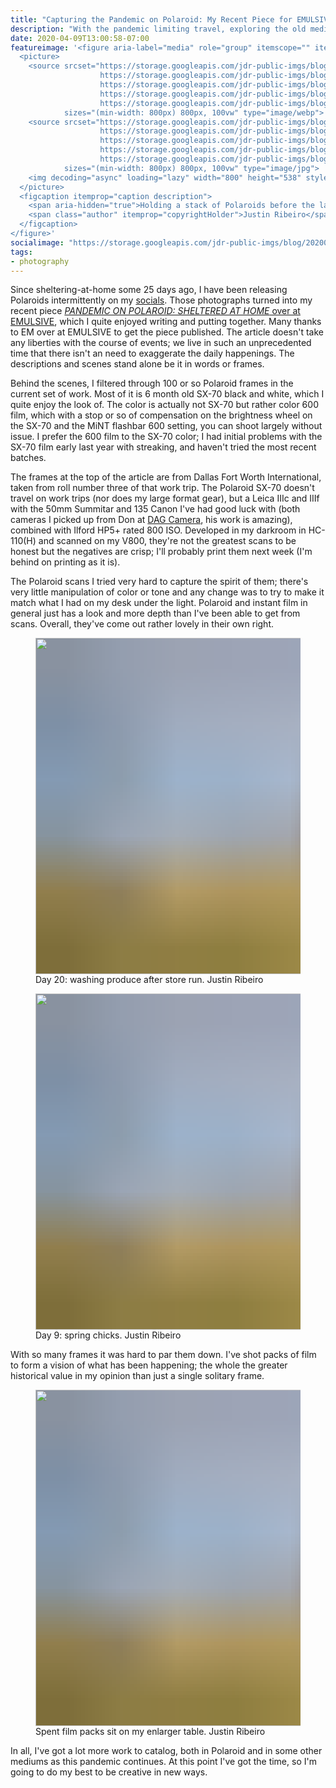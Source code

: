 ```yaml
---
title: "Capturing the Pandemic on Polaroid: My Recent Piece for EMULSIVE"
description: "With the pandemic limiting travel, exploring the old medium of instant photography with a Polaroid SX-70 feels like a new creative outlet in isolated times."
date: 2020-04-09T13:00:58-07:00
featureimage: '<figure aria-label="media" role="group" itemscope="" itemprop="associatedMedia" itemtype="http://schema.org/ImageObject">
  <picture>
    <source srcset="https://storage.googleapis.com/jdr-public-imgs/blog/20200409-polaroid-stack-640.webp 640w,
                    https://storage.googleapis.com/jdr-public-imgs/blog/20200409-polaroid-stack-800.webp 800w,
                    https://storage.googleapis.com/jdr-public-imgs/blog/20200409-polaroid-stack-1024.webp 1024w,
                    https://storage.googleapis.com/jdr-public-imgs/blog/20200409-polaroid-stack-1280.webp 1280w,
                    https://storage.googleapis.com/jdr-public-imgs/blog/20200409-polaroid-stack-1600.webp 1600w"
            sizes="(min-width: 800px) 800px, 100vw" type="image/webp">
    <source srcset="https://storage.googleapis.com/jdr-public-imgs/blog/20200409-polaroid-stack-640.jpg 640w,
                    https://storage.googleapis.com/jdr-public-imgs/blog/20200409-polaroid-stack-800.jpg 800w,
                    https://storage.googleapis.com/jdr-public-imgs/blog/20200409-polaroid-stack-1024.jpg 1024w,
                    https://storage.googleapis.com/jdr-public-imgs/blog/20200409-polaroid-stack-1280.jpg 1280w,
                    https://storage.googleapis.com/jdr-public-imgs/blog/20200409-polaroid-stack-1600.jpg 1600w"
            sizes="(min-width: 800px) 800px, 100vw" type="image/jpg">
    <img decoding="async" loading="lazy" width="800" height="538" style="background-size: cover; background-image: url(''data:image/svg+xml;charset=utf-8,%3Csvg xmlns=\''http%3A//www.w3.org/2000/svg\'' xmlns%3Axlink=\''http%3A//www.w3.org/1999/xlink\'' viewBox=\''0 0 1280 853\''%3E%3Cfilter id=\''b\'' color-interpolation-filters=\''sRGB\''%3E%3CfeGaussianBlur stdDeviation=\''.5\''%3E%3C/feGaussianBlur%3E%3CfeComponentTransfer%3E%3CfeFuncA type=\''discrete\'' tableValues=\''1 1\''%3E%3C/feFuncA%3E%3C/feComponentTransfer%3E%3C/filter%3E%3Cimage filter=\''url(%23b)\'' x=\''0\'' y=\''0\'' height=\''100%25\'' width=\''100%25\'' xlink%3Ahref=\''data%3Aimage/png;base64,iVBORw0KGgoAAAANSUhEUgAAAAkAAAAGCAIAAACepSOSAAAACXBIWXMAAC4jAAAuIwF4pT92AAAAs0lEQVQI1wGoAFf/AImSoJSer5yjs52ktp2luJuluKOpuJefsoCNowB+kKaOm66grL+krsCnsMGrt8m1u8mzt8OVoLIAhJqzjZ2tnLLLnLHJp7fNmpyjqbPCqLrRjqO7AIeUn5ultaWtt56msaSnroZyY4mBgLq7wY6TmwCRfk2Pf1uzm2WulV+xmV6rmGyQfFm3nWSBcEIAfm46jX1FkH5Djn5AmodGo49MopBLlIRBfG8yj/dfjF5frTUAAAAASUVORK5CYII=\''%3E%3C/image%3E%3C/svg%3E'');" src="https://storage.googleapis.com/jdr-public-imgs/blog/20200409-polaroid-stack-800.jpg" alt="">
  </picture>
  <figcaption itemprop="caption description">
    <span aria-hidden="true">Holding a stack of Polaroids before the layout</span>
    <span class="author" itemprop="copyrightHolder">Justin Ribeiro</span>
  </figcaption>
</figure>'
socialimage: "https://storage.googleapis.com/jdr-public-imgs/blog/20200409-polaroid-stack-800.jpg"
tags:
- photography
---
```


Since sheltering-at-home some 25 days ago, I have been releasing Polaroids intermittently on my [socials](https://ribeiro.social/@justin). Those photographs turned into my recent piece [_PANDEMIC ON POLAROID: SHELTERED AT HOME_ over at EMULSIVE](https://emulsive.org/articles/projects/pandemic-on-polaroid-sheltered-at-home), which I quite enjoyed writing and putting together. Many thanks to EM over at EMULSIVE to get the piece published. The article doesn't take any liberties with the course of events; we live in such an unprecedented time that there isn't an need to exaggerate the daily happenings. The descriptions and scenes stand alone be it in words or frames.

Behind the scenes, I filtered through 100 or so Polaroid frames in the current set of work. Most of it is 6 month old SX-70 black and white, which I quite enjoy the look of. The color is actually not SX-70 but rather color 600 film, which with a stop or so of compensation on the brightness wheel on the SX-70 and the MiNT flashbar 600 setting, you can shoot largely without issue. I prefer the 600 film to the SX-70 color; I had initial problems with the SX-70 film early last year with streaking, and haven't tried the most recent batches.

The frames at the top of the article are from Dallas Fort Worth International, taken from roll number three of that work trip. The Polaroid SX-70 doesn't travel on work trips (nor does my large format gear), but a Leica IIIc and IIIf with the 50mm Summitar and 135 Canon I've had good luck with (both cameras I picked up from Don at [DAG Camera](https://www.dagcamera.com/), his work is amazing), combined with Ilford HP5+ rated 800 ISO. Developed in my darkroom in HC-110(H) and scanned on my V800, they're not the greatest scans to be honest but the negatives are crisp; I'll probably print them next week (I'm behind on printing as it is).

The Polaroid scans I tried very hard to capture the spirit of them; there's very little manipulation of color or tone and any change was to try to make it match what I had on my desk under the light. Polaroid and instant film in general just has a look and more depth than I've been able to get from scans. Overall, they've come out rather lovely in their own right.

<figure aria-label="media" role="group" itemscope="" itemprop="associatedMedia" itemtype="http://schema.org/ImageObject">
  <picture>
    <source srcset="https://storage.googleapis.com/jdr-public-imgs/blog/20200409-polaroid-washing-produce-640.webp 640w,
                    https://storage.googleapis.com/jdr-public-imgs/blog/20200409-polaroid-washing-produce-800.webp 800w,
                    https://storage.googleapis.com/jdr-public-imgs/blog/20200409-polaroid-washing-produce-1024.webp 1024w,
                    https://storage.googleapis.com/jdr-public-imgs/blog/20200409-polaroid-washing-produce-1280.webp 1280w,
                    https://storage.googleapis.com/jdr-public-imgs/blog/20200409-polaroid-washing-produce-1600.webp 1600w"
            sizes="(min-width: 800px) 800px, 100vw" type="image/webp">
    <source srcset="https://storage.googleapis.com/jdr-public-imgs/blog/20200409-polaroid-washing-produce-640.jpg 640w,
                    https://storage.googleapis.com/jdr-public-imgs/blog/20200409-polaroid-washing-produce-800.jpg 800w,
                    https://storage.googleapis.com/jdr-public-imgs/blog/20200409-polaroid-washing-produce-1024.jpg 1024w,
                    https://storage.googleapis.com/jdr-public-imgs/blog/20200409-polaroid-washing-produce-1280.jpg 1280w,
                    https://storage.googleapis.com/jdr-public-imgs/blog/20200409-polaroid-washing-produce-1600.jpg 1600w"
            sizes="(min-width: 800px) 800px, 100vw" type="image/jpg">
    <img decoding="async" loading="lazy" width="800" height="538" style="background-size: cover;
          background-image: url('data:image/svg+xml;charset=utf-8,%3Csvg xmlns=\'http%3A//www.w3.org/2000/svg\' xmlns%3Axlink=\'http%3A//www.w3.org/1999/xlink\' viewBox=\'0 0 1280 853\'%3E%3Cfilter id=\'b\' color-interpolation-filters=\'sRGB\'%3E%3CfeGaussianBlur stdDeviation=\'.5\'%3E%3C/feGaussianBlur%3E%3CfeComponentTransfer%3E%3CfeFuncA type=\'discrete\' tableValues=\'1 1\'%3E%3C/feFuncA%3E%3C/feComponentTransfer%3E%3C/filter%3E%3Cimage filter=\'url(%23b)\' x=\'0\' y=\'0\' height=\'100%25\' width=\'100%25\' xlink%3Ahref=\'data%3Aimage/png;base64,iVBORw0KGgoAAAANSUhEUgAAAAkAAAAGCAIAAACepSOSAAAACXBIWXMAAC4jAAAuIwF4pT92AAAAs0lEQVQI1wGoAFf/AImSoJSer5yjs52ktp2luJuluKOpuJefsoCNowB+kKaOm66grL+krsCnsMGrt8m1u8mzt8OVoLIAhJqzjZ2tnLLLnLHJp7fNmpyjqbPCqLrRjqO7AIeUn5ultaWtt56msaSnroZyY4mBgLq7wY6TmwCRfk2Pf1uzm2WulV+xmV6rmGyQfFm3nWSBcEIAfm46jX1FkH5Djn5AmodGo49MopBLlIRBfG8yj/dfjF5frTUAAAAASUVORK5CYII=\'%3E%3C/image%3E%3C/svg%3E');" src="https://storage.googleapis.com/jdr-public-imgs/blog/20200409-polaroid-washing-produce-800.jpg" alt="">
  </picture>
  <figcaption itemprop="caption description">
    <span aria-hidden="true">Day 20: washing produce after store run.</span>
    <span class="author" itemprop="copyrightHolder">Justin Ribeiro</span>
  </figcaption>
</figure>

<figure aria-label="media" role="group" itemscope="" itemprop="associatedMedia" itemtype="http://schema.org/ImageObject">
  <picture>
    <source srcset="https://storage.googleapis.com/jdr-public-imgs/blog/20200409-polaroid-chicks-640.webp 640w,
                    https://storage.googleapis.com/jdr-public-imgs/blog/20200409-polaroid-chicks-800.webp 800w,
                    https://storage.googleapis.com/jdr-public-imgs/blog/20200409-polaroid-chicks-1024.webp 1024w,
                    https://storage.googleapis.com/jdr-public-imgs/blog/20200409-polaroid-chicks-1280.webp 1280w,
                    https://storage.googleapis.com/jdr-public-imgs/blog/20200409-polaroid-chicks-1600.webp 1600w"
            sizes="(min-width: 800px) 800px, 100vw" type="image/webp">
    <source srcset="https://storage.googleapis.com/jdr-public-imgs/blog/20200409-polaroid-chicks-640.jpg 640w,
                    https://storage.googleapis.com/jdr-public-imgs/blog/20200409-polaroid-chicks-800.jpg 800w,
                    https://storage.googleapis.com/jdr-public-imgs/blog/20200409-polaroid-chicks-1024.jpg 1024w,
                    https://storage.googleapis.com/jdr-public-imgs/blog/20200409-polaroid-chicks-1280.jpg 1280w,
                    https://storage.googleapis.com/jdr-public-imgs/blog/20200409-polaroid-chicks-1600.jpg 1600w"
            sizes="(min-width: 800px) 800px, 100vw" type="image/jpg">
    <img decoding="async" loading="lazy" width="800" height="538" style="background-size: cover;
          background-image: url('data:image/svg+xml;charset=utf-8,%3Csvg xmlns=\'http%3A//www.w3.org/2000/svg\' xmlns%3Axlink=\'http%3A//www.w3.org/1999/xlink\' viewBox=\'0 0 1280 853\'%3E%3Cfilter id=\'b\' color-interpolation-filters=\'sRGB\'%3E%3CfeGaussianBlur stdDeviation=\'.5\'%3E%3C/feGaussianBlur%3E%3CfeComponentTransfer%3E%3CfeFuncA type=\'discrete\' tableValues=\'1 1\'%3E%3C/feFuncA%3E%3C/feComponentTransfer%3E%3C/filter%3E%3Cimage filter=\'url(%23b)\' x=\'0\' y=\'0\' height=\'100%25\' width=\'100%25\' xlink%3Ahref=\'data%3Aimage/png;base64,iVBORw0KGgoAAAANSUhEUgAAAAkAAAAGCAIAAACepSOSAAAACXBIWXMAAC4jAAAuIwF4pT92AAAAs0lEQVQI1wGoAFf/AImSoJSer5yjs52ktp2luJuluKOpuJefsoCNowB+kKaOm66grL+krsCnsMGrt8m1u8mzt8OVoLIAhJqzjZ2tnLLLnLHJp7fNmpyjqbPCqLrRjqO7AIeUn5ultaWtt56msaSnroZyY4mBgLq7wY6TmwCRfk2Pf1uzm2WulV+xmV6rmGyQfFm3nWSBcEIAfm46jX1FkH5Djn5AmodGo49MopBLlIRBfG8yj/dfjF5frTUAAAAASUVORK5CYII=\'%3E%3C/image%3E%3C/svg%3E');" src="https://storage.googleapis.com/jdr-public-imgs/blog/20200409-polaroid-chicks-800.jpg" alt="">
  </picture>
  <figcaption itemprop="caption description">
    <span aria-hidden="true">Day 9: spring chicks.</span>
    <span class="author" itemprop="copyrightHolder">Justin Ribeiro</span>
  </figcaption>
</figure>

With so many frames it was hard to par them down. I've shot packs of film to form a vision of what has been happening; the whole the greater historical value in my opinion than just a single solitary frame.

<figure aria-label="media" role="group" itemscope="" itemprop="associatedMedia" itemtype="http://schema.org/ImageObject">
  <picture>
    <source srcset="https://storage.googleapis.com/jdr-public-imgs/blog/20200409-polaroid-spent-film-640.webp 640w,
                    https://storage.googleapis.com/jdr-public-imgs/blog/20200409-polaroid-spent-film-800.webp 800w,
                    https://storage.googleapis.com/jdr-public-imgs/blog/20200409-polaroid-spent-film-1024.webp 1024w,
                    https://storage.googleapis.com/jdr-public-imgs/blog/20200409-polaroid-spent-film-1280.webp 1280w,
                    https://storage.googleapis.com/jdr-public-imgs/blog/20200409-polaroid-spent-film-1600.webp 1600w"
            sizes="(min-width: 800px) 800px, 100vw" type="image/webp">
    <source srcset="https://storage.googleapis.com/jdr-public-imgs/blog/20200409-polaroid-spent-film-640.jpg 640w,
                    https://storage.googleapis.com/jdr-public-imgs/blog/20200409-polaroid-spent-film-800.jpg 800w,
                    https://storage.googleapis.com/jdr-public-imgs/blog/20200409-polaroid-spent-film-1024.jpg 1024w,
                    https://storage.googleapis.com/jdr-public-imgs/blog/20200409-polaroid-spent-film-1280.jpg 1280w,
                    https://storage.googleapis.com/jdr-public-imgs/blog/20200409-polaroid-spent-film-1600.jpg 1600w"
            sizes="(min-width: 800px) 800px, 100vw" type="image/jpg">
    <img decoding="async" loading="lazy" width="800" height="538" style="background-size: cover;
          background-image: url('data:image/svg+xml;charset=utf-8,%3Csvg xmlns=\'http%3A//www.w3.org/2000/svg\' xmlns%3Axlink=\'http%3A//www.w3.org/1999/xlink\' viewBox=\'0 0 1280 853\'%3E%3Cfilter id=\'b\' color-interpolation-filters=\'sRGB\'%3E%3CfeGaussianBlur stdDeviation=\'.5\'%3E%3C/feGaussianBlur%3E%3CfeComponentTransfer%3E%3CfeFuncA type=\'discrete\' tableValues=\'1 1\'%3E%3C/feFuncA%3E%3C/feComponentTransfer%3E%3C/filter%3E%3Cimage filter=\'url(%23b)\' x=\'0\' y=\'0\' height=\'100%25\' width=\'100%25\' xlink%3Ahref=\'data%3Aimage/png;base64,iVBORw0KGgoAAAANSUhEUgAAAAkAAAAGCAIAAACepSOSAAAACXBIWXMAAC4jAAAuIwF4pT92AAAAs0lEQVQI1wGoAFf/AImSoJSer5yjs52ktp2luJuluKOpuJefsoCNowB+kKaOm66grL+krsCnsMGrt8m1u8mzt8OVoLIAhJqzjZ2tnLLLnLHJp7fNmpyjqbPCqLrRjqO7AIeUn5ultaWtt56msaSnroZyY4mBgLq7wY6TmwCRfk2Pf1uzm2WulV+xmV6rmGyQfFm3nWSBcEIAfm46jX1FkH5Djn5AmodGo49MopBLlIRBfG8yj/dfjF5frTUAAAAASUVORK5CYII=\'%3E%3C/image%3E%3C/svg%3E');" src="https://storage.googleapis.com/jdr-public-imgs/blog/20200409-polaroid-spent-film-800.jpg" alt="">
  </picture>
  <figcaption itemprop="caption description">
    <span aria-hidden="true">Spent film packs sit on my enlarger table.</span>
    <span class="author" itemprop="copyrightHolder">Justin Ribeiro</span>
  </figcaption>
</figure>

In all, I've got a lot more work to catalog, both in Polaroid and in some other mediums as this pandemic continues. At this point I've got the time, so I'm going to do my best to be creative in new ways.

